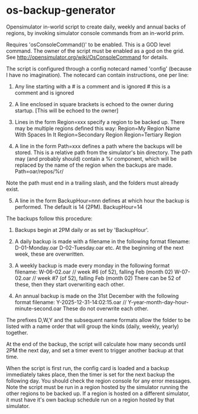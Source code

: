 # os-backup-generator

Opensimulator in-world script to create daily, weekly and annual backs of regions, by invoking simulator console commands from an in-world prim.

Requires 'osConsoleCommand()' to be enabled. This is a GOD level command. The owner of the script must be enabled as a god on the grid. See http://opensimulator.org/wiki/OsConsoleCommand for details.

The script is configured through a config notecard named 'config' (because I have no imagination). The notecard can contain instructions, one per line:

1. Any line starting with a # is a comment and is ignored
\# this is a comment and is ignored

2. A line enclosed in square brackets is echoed to the owner during startup.
[This will be echoed to the owner]

3. Lines in the form Region=xxx specify a region to be backed up. There may be multiple regions defined this way:
Region=My Region Name With Spaces In It
Region=Secondary Region
Region=Tertiary Region

4. A line in the form Path=xxx defines a path where the backups will be stored. This is a relative path from the simulator's bin directory. The path may (and probably should) contain a %r component, which will be replaced by the name of the region when the backups are made.
Path=oar/repos/%r/

Note the path must end in a trailing slash, and the folders must already exist.

5. A line in the form BackupHour=nnn defines at which hour the backup is performed. The default is 14 (2PM).
BackupHour=14


The backups follow this procedure:
1. Backups begin at 2PM daily or as set by 'BackupHour'.
2. A daily backup is made with a filename in the following format filename:
        D-01-Monday.oar
        D-02-Tuesday.oar
        etc.
        At the beginning of the next week, these are overwritten.
3. A weekly backup is made every monday in the following format filename:
        W-06-02.oar // week #6 (of 52), falling Feb (month 02)
        W-07-02.oar // week #7 (of 52), falling Feb (month 02)
        There can be 52 of these, then they start overwriting each other.

4. An annual backup is made on the 31st December with the following format filename:
        Y-2025-12-31-14:02:15.oar   // Y-year-month-day-hour-minute-second.oar
        These do not overwrite each other.

The prefixes D,W,Y and the subsequent name formats allow the folder to be listed with a name order that will group the kinds (daily, weekly, yearly) together.

At the end of the backup, the script will calculate how many seconds until 2PM the next day, and set a timer event to trigger another backup at that time.

When the script is first run, the config card is loaded and a backup immediately takes place, then the timer is set for the next backup the following day. You should check the region console for any error messages. Note the script must be run in a region hosted by the simulator running the other regions to be backed up. If a region is hosted on a different simulator, it must have it's own backup schedule run on a region hosted by that simulator.
